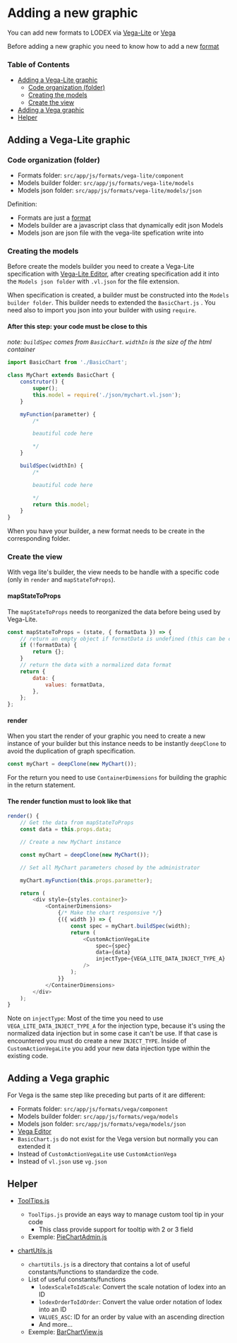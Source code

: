 # Adding a new graphic

You can add new formats to LODEX via [Vega-Lite](https://vega.github.io/vega-lite/) or [Vega](https://vega.github.io/vega)

Before adding a new graphic you need to know how to add a new [format](https://github.com/Inist-CNRS/lodex/wiki/Adding-a-new-format)

### Table of Contents

+ [Adding a Vega-Lite graphic](#Adding-a-Vega-Lite-graphic)
  + [Code organization (folder)](#Code-organization-(folder))
  + [Creating the models](#Creating-the-models)
  + [Create the view](#Create-the-view)
+ [Adding a Vega graphic](#Adding-a-Vega-graphic)
+ [Helper](#Helper)

## Adding a Vega-Lite graphic

### Code organization (folder)

+ Formats folder: `src/app/js/formats/vega-lite/component`
+ Models builder folder: `src/app/js/formats/vega-lite/models`
+ Models json folder: `src/app/js/formats/vega-lite/models/json`

Definition:

+ Formats are just a [format](https://github.com/Inist-CNRS/lodex/wiki/Adding-a-new-format)
+ Models builder are a javascript class that dynamically edit json Models
+ Models json are json file with the vega-lite spefication write into

### Creating the models

Before create the models builder you need to create a Vega-Lite specification with [Vega-Lite Editor](https://vega.github.io/editor/#/custom/vega-lite), after creating specification add it into the `Models json folder` with `.vl.json` for the file extension.

When specification is created, a builder must be constructed into the `Models builder folder`. This builder needs to extended the `BasicChart.js` .
You need also to import you json into your builder with using `require`.

#### After this step: your code must be close to this

*note: `buildSpec` comes from `BasicChart`. `widthIn` is the size of the html container*

```javascript
import BasicChart from './BasicChart';

class MyChart extends BasicChart {
    construtor() {
        super();
        this.model = require('./json/mychart.vl.json');
    }

    myFunction(parametter) {
        /*

        beautiful code here

        */
    }

    buildSpec(widthIn) {
        /*

        beautiful code here

        */
        return this.model;
    }
}
```

When you have your builder, a new format needs to be create in the corresponding folder.

### Create the view

With vega lite's builder, the view needs to be handle with a specific code (only in `render` and `mapStateToProps`).

#### mapStateToProps

The `mapStateToProps` needs to reorganized the data before being used by Vega-Lite.

```javascript
const mapStateToProps = (state, { formatData }) => {
    // return an empty object if formatData is undefined (this can be change if you need to edit data)
    if (!formatData) {
        return {};
    }
    // return the data with a normalized data format
    return {
        data: {
            values: formatData,
        },
    };
};
```

#### render

When you start the render of your graphic you need to create a new instance of your builder but this instance needs to be instantly `deepClone` to avoid the duplication of graph specification.

```javascript
const myChart = deepClone(new MyChart());
```

For the return you need to use `ContainerDimensions` for building the graphic in the return statement.

#### The render function must to look like that

```javascript
render() {
    // Get the data from mapStateToProps
    const data = this.props.data;

    // Create a new MyChart instance

    const myChart = deepClone(new MyChart());

    // Set all MyChart parameters chosed by the administrator

    myChart.myFunction(this.props.parametter);

    return (
        <div style={styles.container}>
            <ContainerDimensions>
                {/* Make the chart responsive */}
                {({ width }) => {
                    const spec = myChart.buildSpec(width);
                    return (
                        <CustomActionVegaLite
                            spec={spec}
                            data={data}
                            injectType={VEGA_LITE_DATA_INJECT_TYPE_A}
                        />
                    );
                }}
            </ContainerDimensions>
        </div>
    );
}
```

Note on `injectType`:
Most of the time you need to use `VEGA_LITE_DATA_INJECT_TYPE_A` for the injection type, because it's using the normalized data injection but in some case it can't be use.  If that case is encountered you must do create a new `INJECT_TYPE`. Inside of `CustomActionVegaLite` you add your new data injection type within the existing code. 

## Adding a Vega graphic

For Vega is the same step like preceding but parts of it are different:

+ Formats folder: `src/app/js/formats/vega/component`
+ Models builder folder: `src/app/js/formats/vega/models`
+ Models json folder: `src/app/js/formats/vega/models/json`
+ [Vega Editor](https://vega.github.io/editor/#/custom/vega)
+ `BasicChart.js` do not exist for the Vega version but normally you can extended it
+ Instead of `CustomActionVegaLite` use `CustomActionVega`
+ Instead of `vl.json` use `vg.json`

## Helper

+ [ToolTips.js](https://github.com/Inist-CNRS/lodex/blob/master/src/app/js/formats/shared/ToolTips.js)
  + `ToolTips.js` provide an eays way to manage custom tool tip in your code
    + This class provide support for tooltip with 2 or 3 field
  + Exemple: [PieChartAdmin.js](https://github.com/Inist-CNRS/lodex/blob/22ec4ee3d775961edfebf888a5d9aed51964abe2/src/app/js/formats/vega-lite/component/pie-chart/PieChartAdmin.js#L110-L119)

+ [chartUtils.js](https://github.com/Inist-CNRS/lodex/blob/master/src/app/js/formats/chartsUtils.js)
  + `chartUtils.js` is a directory that contains a lot of useful constants/functions to standardize the code.
  + List of useful constants/functions
    + `lodexScaleToIdScale`: Convert the scale notation of lodex into an ID
    + `lodexOrderToIdOrder`: Convert the value order notation of lodex into an ID
    + `VALUES_ASC`: ID for an order by value with an ascending direction
    + And more...
  + Exemple: [BarChartView.js](https://github.com/Inist-CNRS/lodex/blob/22ec4ee3d775961edfebf888a5d9aed51964abe2/src/app/js/formats/vega-lite/component/bar-chart/BarChartView.js#L40-L71)
